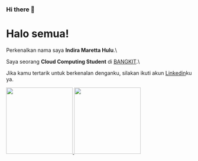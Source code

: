 ### Hi there 👋

# Halo semua! 

Perkenalkan nama saya **Indira Maretta Hulu**.\

Saya seorang **Cloud Computing Student** di [BANGKIT](https://www.dicoding.com/).\


Jika kamu tertarik untuk berkenalan denganku, silakan ikuti akun [Linkedin](https://www.linkedin.com/in/indira-hulu/)ku ya.

<p align="left">
<a href="https://github.com/gilangadhan">
  <img height="180em" src="https://github-readme-stats-eight-theta.vercel.app/api?username=gilangadhan&show_icons=true&theme=algolia&include_all_commits=true&count_private=true"/>
  <img height="180em" src="https://github-readme-stats-eight-theta.vercel.app/api/top-langs/?username=gilangadhan&layout=compact&langs_count=8&theme=algolia"/>
</a>
</p>


